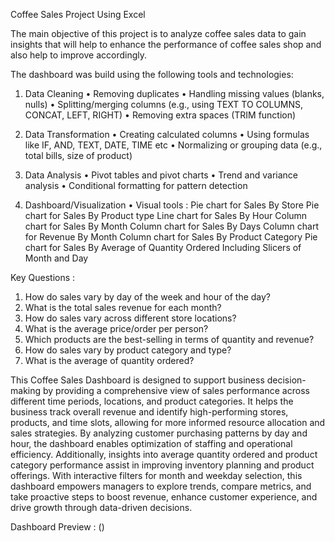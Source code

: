 Coffee Sales Project Using Excel 

The main objective of this project is to analyze coffee sales data to gain insights that will help to enhance the performance of coffee sales shop and also help to improve accordingly.

The dashboard was build using the following tools and technologies:
1. Data Cleaning
• Removing duplicates
• Handling missing values (blanks, nulls)
• Splitting/merging columns (e.g., using TEXT TO COLUMNS, CONCAT, LEFT, RIGHT)
• Removing extra spaces (TRIM function)

2. Data Transformation
• Creating calculated columns
• Using formulas like IF, AND, TEXT, DATE, TIME etc
• Normalizing or grouping data (e.g., total bills, size of product)

3. Data Analysis
• Pivot tables and pivot charts
• Trend and variance analysis
• Conditional formatting for pattern detection

4. Dashboard/Visualization
• Visual tools :
  Pie chart for Sales By Store
  Pie chart for Sales By Product type
  Line chart for Sales By Hour
  Column chart for Sales By Month
  Column chart for Sales By Days
  Column chart for Revenue By Month
  Column chart for Sales By Product Category
  Pie chart for Sales By Average of Quantity Ordered
  Including Slicers of Month and Day

Key Questions :

1.	How do sales vary by day of the week and hour of the day?
2.	What is the total sales revenue for each month?
3.	How do sales vary across different store locations?
4.	What is the average price/order per person?
5.	Which products are the best-selling in terms of quantity and revenue?
6.	How do sales vary by product category and type?
7.	What is the average of quantity ordered?


This Coffee Sales Dashboard is designed to support business decision-making by providing a comprehensive view of sales performance across different time periods, locations, and product categories. It helps the business track overall revenue and identify high-performing stores, products, and time slots, allowing for more informed resource allocation and sales strategies. By analyzing customer purchasing patterns by day and hour, the dashboard enables optimization of staffing and operational efficiency. Additionally, insights into average quantity ordered and product category performance assist in improving inventory planning and product offerings. With interactive filters for month and weekday selection, this dashboard empowers managers to explore trends, compare metrics, and take proactive steps to boost revenue, enhance customer experience, and drive growth through data-driven decisions.

Dashboard Preview : ()








